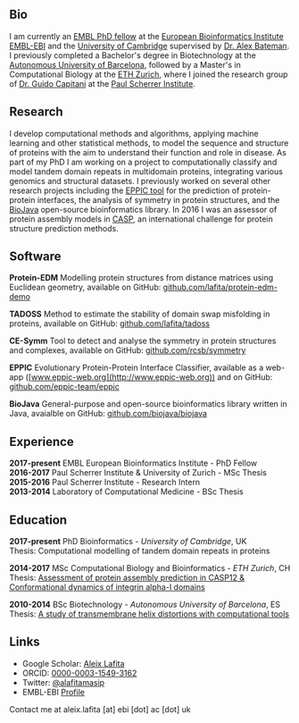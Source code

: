 
## Bio

I am currently an [EMBL PhD fellow](https://www.ebi.ac.uk/about/people/aleix-lafita-masip) at the [European Bioinformatics Institute EMBL-EBI](https://www.ebi.ac.uk/) and the [University of Cambridge](https://www.cam.ac.uk) supervised by [Dr. Alex Bateman](https://www.ebi.ac.uk/research/bateman).
I previously completed a Bachelor's degree in Biotechnology at the [Autonomous University of Barcelona](https://www.uab.cat/en/), followed by a Master's in Computational Biology at the [ETH Zurich](https://ethz.ch), where I joined the research group of [Dr. Guido Capitani](https://www.psi.ch/en/lbr/guido-capitani-1970-2017) at the [Paul Scherrer Institute](https://www.psi.ch).

## Research

I develop computational methods and algorithms, applying machine learning and other statistical methods, to model the sequence and structure of proteins with the aim to understand their function and role in disease.
As part of my PhD I am working on a project to computationally classify and model tandem domain repeats in multidomain proteins, integrating various genomics and structural datasets. 
I previously worked on several other research projects including the [EPPIC tool](http://www.eppic-web.org/ewui/) for the prediction of protein-protein interfaces, the analysis of symmetry in protein structures, and the [BioJava](https://biojava.org/) open-source bioinformatics library. 
In 2016 I was an assessor of protein assembly models in [CASP](https://predictioncenter.org/), an international challenge for protein structure prediction methods.

## Software

**Protein-EDM** Modelling protein structures from distance matrices using Euclidean geometry, available on GitHub: [github.com/lafita/protein-edm-demo](https://github.com/lafita/protein-edm-demo)

**TADOSS** Method to estimate the stability of domain swap misfolding in proteins, available on GitHub: [github.com/lafita/tadoss](https://github.com/lafita/tadoss)

**CE-Symm** Tool to detect and analyse the symmetry in protein structures and complexes, available on GitHub: [github.com/rcsb/symmetry](https://github.com/rcsb/symmetry)

**EPPIC** Evolutionary Protein-Protein Interface Classifier, available as a web-app ([www.eppic-web.org](http://www.eppic-web.org)) and on GitHub: [github.com/eppic-team/eppic](https://github.com/eppic-team/eppic)

**BioJava** General-purpose and open-source bioinformatics library written in Java, avaialble on GitHub: [github.com/biojava/biojava](https://github.com/biojava/biojava)

## Experience

**2017-present** EMBL European Bioinformatics Institute - PhD Fellow  
**2016-2017** Paul Scherrer Institute & University of Zurich - MSc Thesis  
**2015-2016** Paul Scherrer Institute - Research Intern  
**2013-2014** Laboratory of Computational Medicine - BSc Thesis  

## Education

**2017-present** PhD Bioinformatics - *University of Cambridge*, UK  
Thesis: Computational modelling of tandem domain repeats in proteins

**2014-2017** MSc Computational Biology and Bioinformatics - *ETH Zurich*, CH  
Thesis: [Assessment of protein assembly prediction in CASP12 & Conformational dynamics of integrin alpha-I domains](https://doi.org/10.3929/ethz-a-010863273)

**2010-2014** BSc Biotechnology - *Autonomous University of Barcelona*, ES  
Thesis: [A study of transmembrane helix distortions with computational tools](https://ddd.uab.cat/record/119344)

## Links

- Google Scholar: [Aleix Lafita](https://scholar.google.co.uk/citations?user=iOg-7nQAAAAJ&hl)
- ORCID: [0000-0003-1549-3162](https://orcid.org/0000-0003-1549-3162)
- Twitter: [@alafitamasip](https://twitter.com/alafitamasip)
- EMBL-EBI [Profile](https://www.ebi.ac.uk/about/people/aleix-lafita-masip)

Contact me at aleix.lafita [at] ebi [dot] ac [dot] uk
